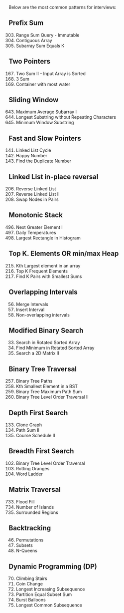 
Below are the most common patterns for interviews:

## Prefix Sum
303. Range Sum Query - Immutable
525. Contiguous Array
560. Subarray Sum Equals K

## Two Pointers
167. Two Sum II - Input Array is Sorted
15. 3 Sum
11. Container with most water

## Sliding Window
643. Maximum Average Subarray I
3. Longest Substring without Repeating Characters
76. Minimum Window Substring

## Fast and Slow Pointers
141. Linked List Cycle
202. Happy Number
287. Find the Duplicate Number

## Linked List in-place reversal
206. Reverse Linked List
92. Reverse Linked List II
24. Swap Nodes in Pairs

## Monotonic Stack
496. Next Greater Element I
739. Daily Temperatures
84. Largest Rectangle in Histogram

## Top K. Elements OR min/max Heap
215. Kth Largest element in an array
347. Top K Frequent Elements
373. Find K Pairs with Smallest Sums

## Overlapping Intervals
56. Merge Intervals
57. Insert Interval
435. Non-overlapping intervals

## Modified Binary Search
33. Search in Rotated Sorted Array
153. Find Minimum in Rotated Sorted Array
240. Search a 2D Matrix II

## Binary Tree Traversal
257. Binary Tree Paths
230. Kth Smallest Element in a BST
124. Binary Tree Maximum Path Sum
107. Binary Tree Level Order Traversal II

## Depth First Search
133. Clone Graph
113. Path Sum II
210. Course Schedule II

## Breadth First Search
102. Binary Tree Level Order Traversal
994. Rotting Oranges
127. Word Ladder

## Matrix Traversal
733. Flood Fill
200. Number of Islands
130. Surrounded Regions

## Backtracking
46. Permutations
78. Subsets
51. N-Queens

## Dynamic Programming (DP)
70. Climbing Stairs
322. Coin Change
300. Longest Increasing Subsequence
416. Partition Equal Subset Sum
312. Burst Balloons
1143. Longest Common Subsequence